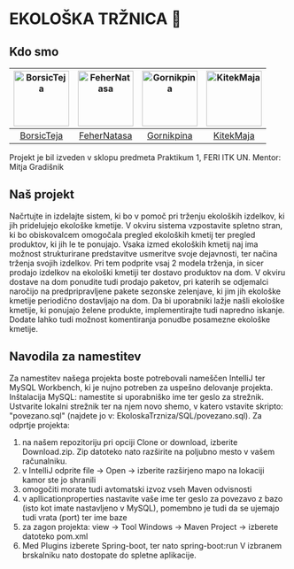 # EKOLOŠKA TRŽNICA :seedling:


## Kdo smo 
[<img alt="BorsicTeja" src="https://avatars1.githubusercontent.com/u/33715799?s=460&v=4" width="100">](https://github.com/BorsicTeja) |[<img alt="FeherNatasa" src="https://avatars3.githubusercontent.com/u/33715929?s=460&v=4" width="100">](https://github.com/FeherNatasa) |[<img alt="Gornikpina" src="https://avatars2.githubusercontent.com/u/33715956?s=460&v=4" width="100">](https://github.com/Gornikpina) |[<img alt="KitekMaja" src="https://avatars2.githubusercontent.com/u/33865439?s=460&v=4" width="100">](https://github.com/KitekMaja) |
:---: |:---: |:---: |:---: |
[BorsicTeja](https://github.com/BorsicTeja) |[FeherNatasa](https://github.com/FeherNatasa) |[Gornikpina](https://github.com/Gornikpina) |[KitekMaja](https://github.com/KitekMaja) |

Projekt je bil izveden v sklopu predmeta Praktikum 1, FERI ITK UN. 
Mentor: Mitja Gradišnik

## Naš projekt 
Načrtujte in izdelajte sistem, ki bo v pomoč pri trženju ekoloških izdelkov, ki jih pridelujejo ekološke
kmetije.
V okviru sistema vzpostavite spletno stran, ki bo obiskovalcem omogočala pregled ekoloških kmetij ter
pregled produktov, ki jih le te ponujajo.
Vsaka izmed ekoloških kmetij naj ima možnost strukturirane predstavitve usmeritve svoje dejavnosti,
ter načina trženja svojih izdelkov. Pri tem podprite vsaj 2 modela trženja, in sicer prodajo izdelkov na
ekološki kmetiji ter dostavo produktov na dom. V okviru dostave na dom ponudite tudi prodajo
paketov, pri katerih se odjemalci naročijo na predpripravljene pakete sezonske zelenjave, ki jim jih
ekološke kmetije periodično dostavljajo na dom.
Da bi uporabniki lažje našli ekološke kmetije, ki ponujajo želene produkte, implementirajte tudi
napredno iskanje. Dodate lahko tudi možnost komentiranja ponudbe posamezne ekološke kmetije.

## Navodila za namestitev 
Za namestitev našega projekta boste potrebovali nameščen IntelliJ ter MySQL Workbench, ki je nujno potreben za uspešno delovanje projekta. 
Inštalacija MySQL: namestite si uporabniško ime ter geslo za strežnik. 
Ustvarite lokalni strežnik ter na njem novo shemo, v katero vstavite skripto: "povezano.sql" (najdete jo v: EkoloskaTrzniza/SQL/povezano.sql).
Za odprtje projekta: 
1. na našem repozitoriju pri opciji Clone or download, izberite Download.zip. Zip datoteko nato razširite na poljubno mesto v vašem računalniku.
2. v IntelliJ odprite file -> Open -> izberite razširjeno mapo na lokaciji kamor ste jo shranili 
3. omogočiti morate tudi avtomatski izvoz vseh Maven odvisnosti 
3. v apllicationproperties nastavite vaše ime ter geslo za povezavo z bazo (isto kot imate nastavljeno v MySQL), pomembno je tudi da se ujemajo tudi vrata (port) ter ime baze
4. za zagon projekta: view -> Tool Windows -> Maven Project -> izberete datoteko pom.xml
5. Med Plugins izberete Spring-boot, ter nato spring-boot:run
V izbranem brskalniku nato dostopate do spletne aplikacije.



